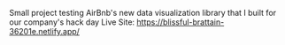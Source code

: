 Small project testing AirBnb's new data visualization library that I built for our company's hack day
Live Site: https://blissful-brattain-36201e.netlify.app/

